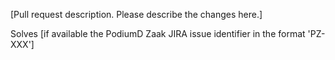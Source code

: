 [Pull request description. Please describe the changes here.]

Solves [if available the PodiumD Zaak JIRA issue identifier in the format 'PZ-XXX']